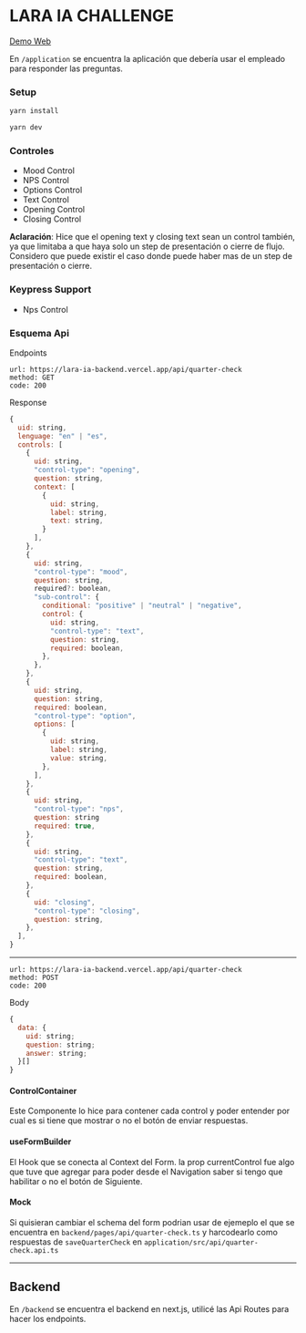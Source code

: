 # LARA IA CHALLENGE

[Demo Web](https://lara-ia.vercel.app/)

En `/application` se encuentra la aplicación que debería usar el empleado para responder las preguntas.

### Setup
```sh
yarn install
```

```sh
yarn dev
```

### Controles
- Mood Control
- NPS Control
- Options Control
- Text Control
- Opening Control
- Closing Control 

**Aclaración**: Hice que el opening text y closing text sean un control también, ya que limitaba a que haya solo un step de presentación o cierre de flujo. Considero que puede existir el caso donde puede haber mas de un step de presentación o cierre. 

### Keypress Support
- Nps Control

### Esquema Api

Endpoints

```
url: https://lara-ia-backend.vercel.app/api/quarter-check
method: GET
code: 200
```
Response
```js
{
  uid: string,
  lenguage: "en" | "es",
  controls: [
    {
      uid: string,
      "control-type": "opening",
      question: string,
      context: [
        {
          uid: string,
          label: string,
          text: string,
        }
      ],
    },
    {
      uid: string,
      "control-type": "mood",
      question: string,
      required?: boolean,
      "sub-control": {
        conditional: "positive" | "neutral" | "negative",
        control: {
          uid: string,
          "control-type": "text",
          question: string,
          required: boolean,
        },
      },
    },
    {
      uid: string,
      question: string,
      required: boolean,
      "control-type": "option",
      options: [
        {
          uid: string,
          label: string,
          value: string,
        },
      ],
    },
    {
      uid: string,
      "control-type": "nps",
      question: string
      required: true,
    },
    {
      uid: string,
      "control-type": "text",
      question: string,
      required: boolean,
    },
    {
      uid: "closing",
      "control-type": "closing",
      question: string,
    },
  ],
}
```
---------
```
url: https://lara-ia-backend.vercel.app/api/quarter-check
method: POST
code: 200
```

Body

```js
{
  data: {
    uid: string;
    question: string;
    answer: string;
  }[] 
}
```

#### ControlContainer
Este Componente lo hice para contener cada control y poder entender por cual es si tiene que mostrar o no el botón de enviar respuestas.

#### useFormBuilder
El Hook que se conecta al Context del Form.
la prop currentControl fue algo que tuve que agregar para poder desde el Navigation saber si tengo que habilitar o no el botón de Siguiente.


#### Mock 
Si quisieran cambiar el schema del form podrian usar de ejemeplo el que se encuentra en 
`backend/pages/api/quarter-check.ts`
y harcodearlo como respuestas de `saveQuarterCheck` en 
`application/src/api/quarter-check.api.ts`



----------------

## Backend
En `/backend` se encuentra el backend en next.js, utilicé las Api Routes para hacer los endpoints.
